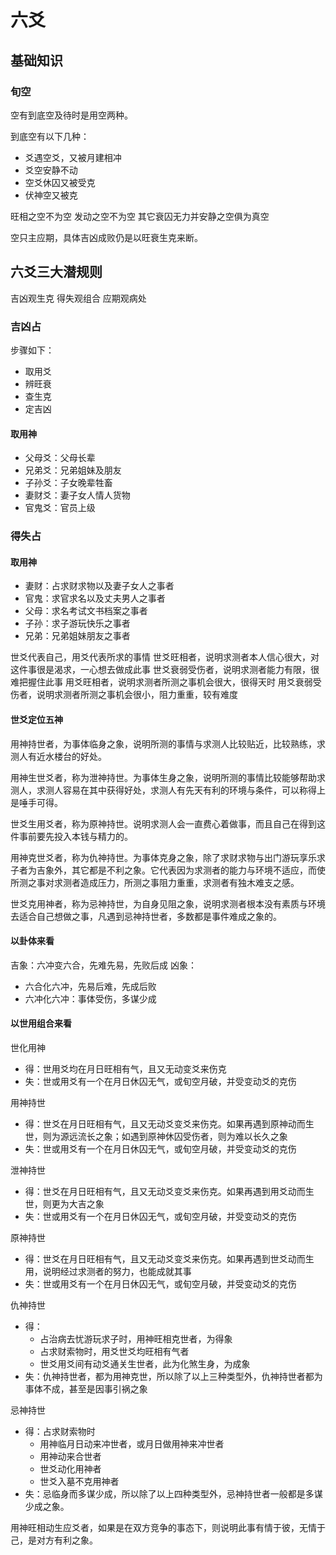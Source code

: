 # 六爻

## 基础知识

### 旬空

空有到底空及待时是用空两种。

到底空有以下几种：
- 爻遇空爻，又被月建相冲
- 爻空安静不动
- 空爻休囚又被受克
- 伏神空又被克

旺相之空不为空
发动之空不为空
其它衰囚无力并安静之空俱为真空

空只主应期，具体吉凶成败仍是以旺衰生克来断。

## 六爻三大潜规则

吉凶观生克
得失观组合
应期观病处

### 吉凶占

步骤如下：
- 取用爻
- 辨旺衰
- 查生克
- 定吉凶

#### 取用神

- 父母爻：父母长辈
- 兄弟爻：兄弟姐妹及朋友
- 子孙爻：子女晚辈牲畜
- 妻财爻：妻子女人情人货物
- 官鬼爻：官员上级

### 得失占

#### 取用神

- 妻财：占求财求物以及妻子女人之事者
- 官鬼：求官求名以及丈夫男人之事者
- 父母：求名考试文书档案之事者
- 子孙：求子游玩快乐之事者
- 兄弟：兄弟姐妹朋友之事者

世爻代表自己，用爻代表所求的事情
世爻旺相者，说明求测者本人信心很大，对这件事很是渴求，一心想去做成此事
世爻衰弱受伤者，说明求测者能力有限，很难把握住此事
用爻旺相者，说明求测者所测之事机会很大，很得天时
用爻衰弱受伤者，说明求测者所测之事机会很小，阻力重重，较有难度

#### 世爻定位五神

用神持世者，为事体临身之象，说明所测的事情与求测人比较贴近，比较熟练，求测人有近水楼台的好处。

用神生世爻者，称为泄神持世。为事体生身之象，说明所测的事情比较能够帮助求测人，求测人容易在其中获得好处，求测人有先天有利的环境与条件，可以称得上是唾手可得。

世爻生用爻者，称为原神持世。说明求测人会一直费心着做事，而且自己在得到这件事前要先投入本钱与精力的。

用神克世爻者，称为仇神持世。为事体克身之象，除了求财求物与出门游玩享乐求子者为吉象外，其它都是不利之象。它代表因为求测者的能力与环境不适应，而使所测之事对求测者造成压力，所测之事阻力重重，求测者有独木难支之感。

世爻克用神者，称为忌神持世，为自身见阻之象，说明求测者根本没有素质与环境去适合自己想做之事，凡遇到忌神持世者，多数都是事件难成之象的。

#### 以卦体来看

吉象：六冲变六合，先难先易，先败后成
凶象：
- 六合化六冲，先易后难，先成后败
- 六冲化六冲：事体受伤，多谋少成

#### 以世用组合来看

世化用神
- 得：世用爻均在月日旺相有气，且又无动变爻来伤克
- 失：世或用爻有一个在月日休囚无气，或旬空月破，并受变动爻的克伤

用神持世
- 得：世爻在月日旺相有气，且又无动爻变爻来伤克。如果再遇到原神动而生世，则为源远流长之象；如遇到原神休囚受伤者，则为难以长久之象
- 失：世或用爻有一个在月日休囚无气，或旬空月破，并受变动爻的克伤

泄神持世
- 得：世爻在月日旺相有气，且又无动爻变爻来伤克。如果再遇到用爻动而生世，则更为大吉之象
- 失：世或用爻有一个在月日休囚无气，或旬空月破，并受变动爻的克伤

原神持世
- 得：世爻在月日旺相有气，且又无动爻变爻来伤克。如果再遇到世爻动而生用，说明经过求测者的努力，也能成就其事
- 失：世或用爻有一个在月日休囚无气，或旬空月破，并受变动爻的克伤

仇神持世
- 得：
  - 占治病去忧游玩求子时，用神旺相克世者，为得象
  - 占求财索物时，用爻世爻均旺相有气者
  - 世爻用爻间有动爻通关生世者，此为化煞生身，为成象
- 失：仇神持世者，都为用神克世，所以除了以上三种类型外，仇神持世者都为事体不成，甚至是因事引祸之象

忌神持世
- 得：占求财索物时
  - 用神临月日动来冲世者，或月日做用神来冲世者
  - 用神动来合世者
  - 世爻动化用神者
  - 世爻入墓不克用神者
- 失：忌临身而多谋少成，所以除了以上四种类型外，忌神持世者一般都是多谋少成之象。

用神旺相动生应爻者，如果是在双方竞争的事态下，则说明此事有情于彼，无情于己，是对方有利之象。

